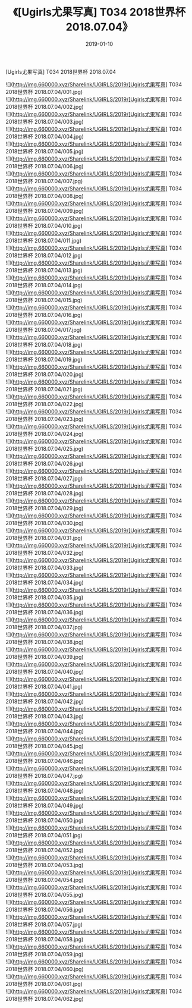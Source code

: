 ﻿---
layout: post
title:  《[Ugirls尤果写真] T034 2018世界杯 2018.07.04》
date:   2019-01-10
img: http://img.660000.xyz/Sharelink/UGIRLS/2019/[Ugirls尤果写真] T034 2018世界杯 2018.07.04/000.jpg
categories: [美女, 清纯, 唯美]
---

[Ugirls尤果写真] T034 2018世界杯 2018.07.04

 ![](http://img.660000.xyz/Sharelink/UGIRLS/2019/[Ugirls尤果写真] T034 2018世界杯 2018.07.04/001.jpg) <br>![](http://img.660000.xyz/Sharelink/UGIRLS/2019/[Ugirls尤果写真] T034 2018世界杯 2018.07.04/002.jpg) <br>![](http://img.660000.xyz/Sharelink/UGIRLS/2019/[Ugirls尤果写真] T034 2018世界杯 2018.07.04/003.jpg) <br>![](http://img.660000.xyz/Sharelink/UGIRLS/2019/[Ugirls尤果写真] T034 2018世界杯 2018.07.04/004.jpg) <br>![](http://img.660000.xyz/Sharelink/UGIRLS/2019/[Ugirls尤果写真] T034 2018世界杯 2018.07.04/005.jpg) <br>![](http://img.660000.xyz/Sharelink/UGIRLS/2019/[Ugirls尤果写真] T034 2018世界杯 2018.07.04/006.jpg) <br>![](http://img.660000.xyz/Sharelink/UGIRLS/2019/[Ugirls尤果写真] T034 2018世界杯 2018.07.04/007.jpg) <br>![](http://img.660000.xyz/Sharelink/UGIRLS/2019/[Ugirls尤果写真] T034 2018世界杯 2018.07.04/008.jpg) <br>![](http://img.660000.xyz/Sharelink/UGIRLS/2019/[Ugirls尤果写真] T034 2018世界杯 2018.07.04/009.jpg) <br>![](http://img.660000.xyz/Sharelink/UGIRLS/2019/[Ugirls尤果写真] T034 2018世界杯 2018.07.04/010.jpg) <br>![](http://img.660000.xyz/Sharelink/UGIRLS/2019/[Ugirls尤果写真] T034 2018世界杯 2018.07.04/011.jpg) <br>![](http://img.660000.xyz/Sharelink/UGIRLS/2019/[Ugirls尤果写真] T034 2018世界杯 2018.07.04/012.jpg) <br>![](http://img.660000.xyz/Sharelink/UGIRLS/2019/[Ugirls尤果写真] T034 2018世界杯 2018.07.04/013.jpg) <br>![](http://img.660000.xyz/Sharelink/UGIRLS/2019/[Ugirls尤果写真] T034 2018世界杯 2018.07.04/014.jpg) <br>![](http://img.660000.xyz/Sharelink/UGIRLS/2019/[Ugirls尤果写真] T034 2018世界杯 2018.07.04/015.jpg) <br>![](http://img.660000.xyz/Sharelink/UGIRLS/2019/[Ugirls尤果写真] T034 2018世界杯 2018.07.04/016.jpg) <br>![](http://img.660000.xyz/Sharelink/UGIRLS/2019/[Ugirls尤果写真] T034 2018世界杯 2018.07.04/017.jpg) <br>![](http://img.660000.xyz/Sharelink/UGIRLS/2019/[Ugirls尤果写真] T034 2018世界杯 2018.07.04/018.jpg) <br>![](http://img.660000.xyz/Sharelink/UGIRLS/2019/[Ugirls尤果写真] T034 2018世界杯 2018.07.04/019.jpg) <br>![](http://img.660000.xyz/Sharelink/UGIRLS/2019/[Ugirls尤果写真] T034 2018世界杯 2018.07.04/020.jpg) <br>![](http://img.660000.xyz/Sharelink/UGIRLS/2019/[Ugirls尤果写真] T034 2018世界杯 2018.07.04/021.jpg) <br>![](http://img.660000.xyz/Sharelink/UGIRLS/2019/[Ugirls尤果写真] T034 2018世界杯 2018.07.04/022.jpg) <br>![](http://img.660000.xyz/Sharelink/UGIRLS/2019/[Ugirls尤果写真] T034 2018世界杯 2018.07.04/023.jpg) <br>![](http://img.660000.xyz/Sharelink/UGIRLS/2019/[Ugirls尤果写真] T034 2018世界杯 2018.07.04/024.jpg) <br>![](http://img.660000.xyz/Sharelink/UGIRLS/2019/[Ugirls尤果写真] T034 2018世界杯 2018.07.04/025.jpg) <br>![](http://img.660000.xyz/Sharelink/UGIRLS/2019/[Ugirls尤果写真] T034 2018世界杯 2018.07.04/026.jpg) <br>![](http://img.660000.xyz/Sharelink/UGIRLS/2019/[Ugirls尤果写真] T034 2018世界杯 2018.07.04/027.jpg) <br>![](http://img.660000.xyz/Sharelink/UGIRLS/2019/[Ugirls尤果写真] T034 2018世界杯 2018.07.04/028.jpg) <br>![](http://img.660000.xyz/Sharelink/UGIRLS/2019/[Ugirls尤果写真] T034 2018世界杯 2018.07.04/029.jpg) <br>![](http://img.660000.xyz/Sharelink/UGIRLS/2019/[Ugirls尤果写真] T034 2018世界杯 2018.07.04/030.jpg) <br>![](http://img.660000.xyz/Sharelink/UGIRLS/2019/[Ugirls尤果写真] T034 2018世界杯 2018.07.04/031.jpg) <br>![](http://img.660000.xyz/Sharelink/UGIRLS/2019/[Ugirls尤果写真] T034 2018世界杯 2018.07.04/032.jpg) <br>![](http://img.660000.xyz/Sharelink/UGIRLS/2019/[Ugirls尤果写真] T034 2018世界杯 2018.07.04/033.jpg) <br>![](http://img.660000.xyz/Sharelink/UGIRLS/2019/[Ugirls尤果写真] T034 2018世界杯 2018.07.04/034.jpg) <br>![](http://img.660000.xyz/Sharelink/UGIRLS/2019/[Ugirls尤果写真] T034 2018世界杯 2018.07.04/035.jpg) <br>![](http://img.660000.xyz/Sharelink/UGIRLS/2019/[Ugirls尤果写真] T034 2018世界杯 2018.07.04/036.jpg) <br>![](http://img.660000.xyz/Sharelink/UGIRLS/2019/[Ugirls尤果写真] T034 2018世界杯 2018.07.04/037.jpg) <br>![](http://img.660000.xyz/Sharelink/UGIRLS/2019/[Ugirls尤果写真] T034 2018世界杯 2018.07.04/038.jpg) <br>![](http://img.660000.xyz/Sharelink/UGIRLS/2019/[Ugirls尤果写真] T034 2018世界杯 2018.07.04/039.jpg) <br>![](http://img.660000.xyz/Sharelink/UGIRLS/2019/[Ugirls尤果写真] T034 2018世界杯 2018.07.04/040.jpg) <br>![](http://img.660000.xyz/Sharelink/UGIRLS/2019/[Ugirls尤果写真] T034 2018世界杯 2018.07.04/041.jpg) <br>![](http://img.660000.xyz/Sharelink/UGIRLS/2019/[Ugirls尤果写真] T034 2018世界杯 2018.07.04/042.jpg) <br>![](http://img.660000.xyz/Sharelink/UGIRLS/2019/[Ugirls尤果写真] T034 2018世界杯 2018.07.04/043.jpg) <br>![](http://img.660000.xyz/Sharelink/UGIRLS/2019/[Ugirls尤果写真] T034 2018世界杯 2018.07.04/044.jpg) <br>![](http://img.660000.xyz/Sharelink/UGIRLS/2019/[Ugirls尤果写真] T034 2018世界杯 2018.07.04/045.jpg) <br>![](http://img.660000.xyz/Sharelink/UGIRLS/2019/[Ugirls尤果写真] T034 2018世界杯 2018.07.04/046.jpg) <br>![](http://img.660000.xyz/Sharelink/UGIRLS/2019/[Ugirls尤果写真] T034 2018世界杯 2018.07.04/047.jpg) <br>![](http://img.660000.xyz/Sharelink/UGIRLS/2019/[Ugirls尤果写真] T034 2018世界杯 2018.07.04/048.jpg) <br>![](http://img.660000.xyz/Sharelink/UGIRLS/2019/[Ugirls尤果写真] T034 2018世界杯 2018.07.04/049.jpg) <br>![](http://img.660000.xyz/Sharelink/UGIRLS/2019/[Ugirls尤果写真] T034 2018世界杯 2018.07.04/050.jpg) <br>![](http://img.660000.xyz/Sharelink/UGIRLS/2019/[Ugirls尤果写真] T034 2018世界杯 2018.07.04/051.jpg) <br>![](http://img.660000.xyz/Sharelink/UGIRLS/2019/[Ugirls尤果写真] T034 2018世界杯 2018.07.04/052.jpg) <br>![](http://img.660000.xyz/Sharelink/UGIRLS/2019/[Ugirls尤果写真] T034 2018世界杯 2018.07.04/053.jpg) <br>![](http://img.660000.xyz/Sharelink/UGIRLS/2019/[Ugirls尤果写真] T034 2018世界杯 2018.07.04/054.jpg) <br>![](http://img.660000.xyz/Sharelink/UGIRLS/2019/[Ugirls尤果写真] T034 2018世界杯 2018.07.04/055.jpg) <br>![](http://img.660000.xyz/Sharelink/UGIRLS/2019/[Ugirls尤果写真] T034 2018世界杯 2018.07.04/056.jpg) <br>![](http://img.660000.xyz/Sharelink/UGIRLS/2019/[Ugirls尤果写真] T034 2018世界杯 2018.07.04/057.jpg) <br>![](http://img.660000.xyz/Sharelink/UGIRLS/2019/[Ugirls尤果写真] T034 2018世界杯 2018.07.04/058.jpg) <br>![](http://img.660000.xyz/Sharelink/UGIRLS/2019/[Ugirls尤果写真] T034 2018世界杯 2018.07.04/059.jpg) <br>![](http://img.660000.xyz/Sharelink/UGIRLS/2019/[Ugirls尤果写真] T034 2018世界杯 2018.07.04/060.jpg) <br>![](http://img.660000.xyz/Sharelink/UGIRLS/2019/[Ugirls尤果写真] T034 2018世界杯 2018.07.04/061.jpg) <br>![](http://img.660000.xyz/Sharelink/UGIRLS/2019/[Ugirls尤果写真] T034 2018世界杯 2018.07.04/062.jpg) <br>